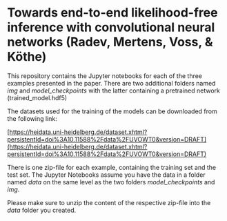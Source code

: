 # Towards end-to-end likelihood-free inference with convolutional neural networks (Radev, Mertens, Voss, & Köthe)

This repository contains the Jupyter notebooks for each of the three examples presented in the paper. There are two additional
folders named _img_ and _model\_checkpoints_ with the latter containing a pretrained network (trained_model.hdf5)

The datasets used for the training of the models can be downloaded from the following link:

[https://heidata.uni-heidelberg.de/dataset.xhtml?persistentId=doi%3A10.11588%2Fdata%2FUVOWT0&version=DRAFT](https://heidata.uni-heidelberg.de/dataset.xhtml?persistentId=doi%3A10.11588%2Fdata%2FUVOWT0&version=DRAFT)

There is one zip-file for each example, containing the training set and the test set. The Jupyter Notebooks assume 
you have the data in a folder named _data_ on the same level as the two folders _model\_checkpoints_ and _img_. 

Please make sure to unzip the content of the respective zip-file into the _data_ folder you created. 


